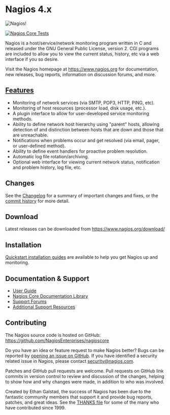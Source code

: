 Nagios 4.x
==========

![Nagios!](https://www.nagios.com/wp-content/uploads/2015/05/Nagios-Black-500x124.png)

[![Nagios Core Tests](https://github.com/NagiosEnterprises/nagioscore/actions/workflows/test.yml/badge.svg?branch=master)](https://github.com/NagiosEnterprises/nagioscore/actions/workflows/test.yml?query=branch%3Amaster)

Nagios is a host/service/network monitoring program written in C and
released under the GNU General Public License, version 2. CGI programs
are included to allow you to view the current status, history, etc via
a web interface if you so desire.

Visit the Nagios homepage at https://www.nagios.org for documentation,
new releases, bug reports, information on discussion forums, and more.


[Features](https://www.nagios.org/about/features/)
-----------------------------------------------
* Monitoring of network services (via SMTP, POP3, HTTP, PING, etc).
* Monitoring of host resources (processor load, disk usage, etc.).
* A plugin interface to allow for user-developed service monitoring
  methods.
* Ability to define network host hierarchy using "parent" hosts,
  allowing detection of and distinction between hosts that are down
  and those that are unreachable.
* Notifications when problems occur and get resolved (via email,
  pager, or user-defined method).
* Ability to define event handlers for proactive problem resolution.
* Automatic log file rotation/archiving.
* Optional web interface for viewing current network status,
  notification and problem history, log file, etc.


Changes
-------
See the
[Changelog](https://raw.githubusercontent.com/NagiosEnterprises/nagioscore/master/Changelog)
for a summary of important changes and fixes, or the
[commit history](https://github.com/NagiosEnterprises/nagioscore/commits/master)
for more detail.


Download
--------
Latest releases can be downloaded from https://www.nagios.org/download/


Installation
------------
[Quickstart installation guides](http://nagios.sourceforge.net/docs/nagioscore/4/en/quickstart.html)
are available to help you get Nagios up and monitoring.


Documentation & Support
-----------------------
* [User Guide](http://nagios.sourceforge.net/docs/nagioscore/4/en/)
* [Nagios Core Documentation Library](https://library.nagios.com/library/products/nagioscore/)
* [Support Forums](https://support.nagios.com/forum/viewforum.php?f=7)
* [Additional Support Resources](https://www.nagios.org/support/)


Contributing
------------
The Nagios source code is hosted on GitHub:
https://github.com/NagiosEnterprises/nagioscore

Do you have an idea or feature request to make Nagios better? 
Bugs can be reported by [opening an issue on GitHub](https://github.com/NagiosEnterprises/nagioscore/issues/new).
If you have identified a security related issue in Nagios, please contact
security@nagios.com.

Patches and GitHub pull requests are welcome. Pull requests on GitHub
link commits in version control to review and discussion of the
changes, helping to show how and why changes were made, in addition to
who was involved.

Created by Ethan Galstad, the success of Nagios has been due to the
fantastic community members that support it and provide bug reports,
patches, and great ideas. See the
[THANKS file](https://raw.githubusercontent.com/NagiosEnterprises/nagioscore/master/THANKS)
for some of the many who have contributed since 1999.
